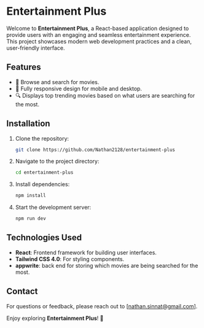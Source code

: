 # Entertainment Plus

Welcome to **Entertainment Plus**, a React-based application designed to provide users with an engaging and seamless entertainment experience. This project showcases modern web development practices and a clean, user-friendly interface.

## Features

- 🎥 Browse and search for movies.
- 📱 Fully responsive design for mobile and desktop.
- 🔍 Displays top trending movies based on what users are searching for the most.

## Installation

1. Clone the repository:
   ```bash
   git clone https://github.com/Nathan2128/entertainment-plus
   ```
2. Navigate to the project directory:
   ```bash
   cd entertainment-plus
   ```
3. Install dependencies:
   ```bash
   npm install
   ```
4. Start the development server:
   ```bash
   npm run dev
   ```

## Technologies Used

- **React**: Frontend framework for building user interfaces.
- **Tailwind CSS 4.0**: For styling components.
- **appwrite**: back end for storing which movies are being searched for the most.

## Contact

For questions or feedback, please reach out to [nathan.sinnat@gmail.com].

Enjoy exploring **Entertainment Plus**! 🎉
